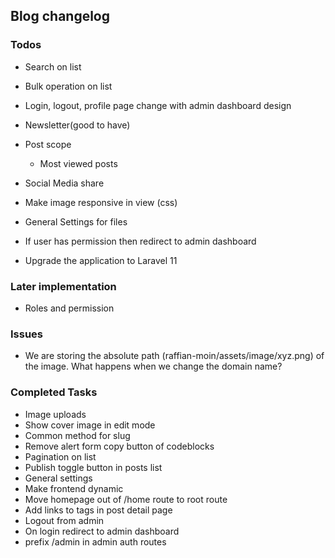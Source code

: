 ## Blog changelog

### Todos
- Search on list
- Bulk operation on list
- Login, logout, profile page change with admin dashboard design

- Newsletter(good to have)
- Post scope
    - Most viewed posts
- Social Media share
- Make image responsive in view (css)
- General Settings for files
- If user has permission then redirect to admin dashboard
- Upgrade the application to Laravel 11

### Later implementation
- Roles and permission


### Issues
- We are storing the absolute path (raffian-moin/assets/image/xyz.png) of the image. What happens when we change the domain name?

### Completed Tasks
- Image uploads
- Show cover image in edit mode
- Common method for slug
- Remove alert form copy button of codeblocks
- Pagination on list
- Publish toggle button in posts list
- General settings
- Make frontend dynamic
- Move homepage out of /home route to root route
- Add links to tags in post detail page
- Logout from admin
- On login redirect to admin dashboard
- prefix /admin in admin auth routes
